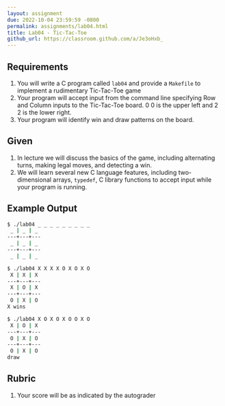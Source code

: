 ```yaml
---
layout: assignment
due: 2022-10-04 23:59:59 -0800
permalink: assignments/lab04.html
title: Lab04 - Tic-Tac-Toe
github_url: https://classroom.github.com/a/Je3oHxb_
---
```


## Requirements

1. You will write a C program called `lab04` and provide a `Makefile` to implement a rudimentary Tic-Tac-Toe game
1. Your program will accept input from the command line specifying Row and Column inputs to the Tic-Tac-Toe board. 0 0 is the upper left and 2 2 is the lower right.
1. Your program will identify win and draw patterns on the board.

## Given

1. In lecture we will discuss the basics of the game, including alternating turns, making legal moves, and detecting a win.
1. We will learn several new C language features, including two-dimensional arrays, `typedef`, C library functions to accept input while your program is running.

## Example Output

```sh
$ ./lab04 _ _ _ _ _ _ _ _ _
 _ | _ | _
---+---+---
 _ | _ | _
---+---+---
 _ | _ | _

$ ./lab04 X X X X O X O X O
 X | X | X
---+---+---
 X | O | X
---+---+---
 O | X | O
X wins

$ ./lab04 X O X O X O O X O
 X | O | X
---+---+---
 O | X | O
---+---+---
 O | X | O
draw
```

## Rubric
1. Your score will be as indicated by the autograder